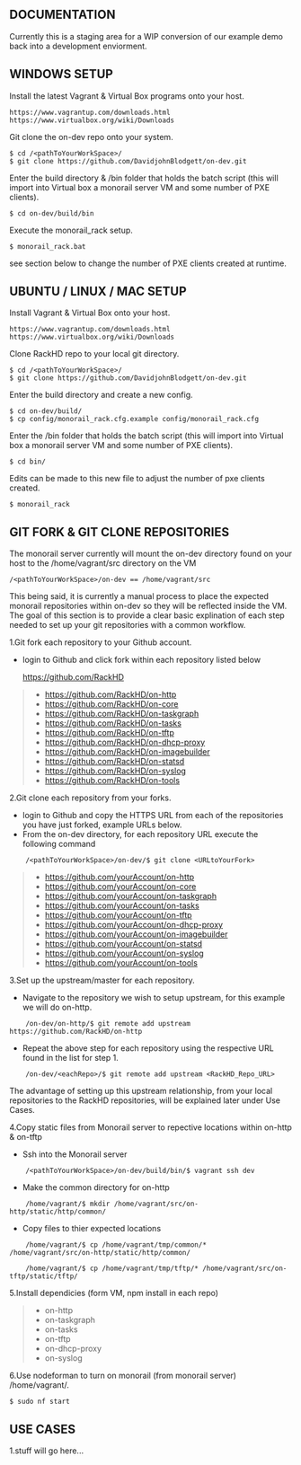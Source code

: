 ## DOCUMENTATION

Currently this is a staging area for a WIP conversion of our example demo back into a development enviorment.


## WINDOWS SETUP

Install the latest Vagrant & Virtual Box programs onto your host.

	https://www.vagrantup.com/downloads.html
    https://www.virtualbox.org/wiki/Downloads

Git clone the on-dev repo onto your system.

    $ cd /<pathToYourWorkSpace>/
    $ git clone https://github.com/DavidjohnBlodgett/on-dev.git

Enter the build directory & /bin folder that holds the batch script (this will import into Virtual box a monorail server VM and some number of PXE clients).

    $ cd on-dev/build/bin
	
Execute the monorail_rack setup.

    $ monorail_rack.bat

see section below to change the number of PXE clients created at runtime.


## UBUNTU / LINUX / MAC SETUP

Install Vagrant & Virtual Box onto your host.

	https://www.vagrantup.com/downloads.html
    https://www.virtualbox.org/wiki/Downloads

Clone RackHD repo to your local git directory.

    $ cd /<pathToYourWorkSpace>/
    $ git clone https://github.com/DavidjohnBlodgett/on-dev.git


Enter the build directory and create a new config.

    $ cd on-dev/build/
    $ cp config/monorail_rack.cfg.example config/monorail_rack.cfg

Enter the /bin folder that holds the batch script (this will import into Virtual box a monorail server VM and some number of PXE clients).

    $ cd bin/

Edits can be made to this new file to adjust the number of pxe clients created.

    $ monorail_rack



## GIT FORK & GIT CLONE REPOSITORIES

The monorail server currently will mount the on-dev directory found on your host to the /home/vagrant/src directory on the VM

    /<pathToYourWorkSpace>/on-dev == /home/vagrant/src
	
This being said, it is currently a manual process to place the expected monorail repositories within on-dev so they will be reflected inside the VM.
The goal of this section is to provide a clear basic explination of each step needed to set up your git repositories with a common workflow.

1.Git fork each repository to your Github account.

 - login to Github and click fork within each repository listed below

    https://github.com/RackHD
> - https://github.com/RackHD/on-http
> - https://github.com/RackHD/on-core
> - https://github.com/RackHD/on-taskgraph
> - https://github.com/RackHD/on-tasks
> - https://github.com/RackHD/on-tftp
> - https://github.com/RackHD/on-dhcp-proxy
> - https://github.com/RackHD/on-imagebuilder
> - https://github.com/RackHD/on-statsd
> - https://github.com/RackHD/on-syslog
> - https://github.com/RackHD/on-tools


2.Git clone each repository from your forks.

 - login to Github and copy the HTTPS URL from each of the repositories you have just forked, example URLs below.
 - From the on-dev directory, for each repository URL execute the following command
```
    /<pathToYourWorkSpace>/on-dev/$ git clone <URLtoYourFork> 
```
> - https://github.com/yourAccount/on-http
> - https://github.com/yourAccount/on-core
> - https://github.com/yourAccount/on-taskgraph
> - https://github.com/yourAccount/on-tasks
> - https://github.com/yourAccount/on-tftp
> - https://github.com/yourAccount/on-dhcp-proxy
> - https://github.com/yourAccount/on-imagebuilder
> - https://github.com/yourAccount/on-statsd
> - https://github.com/yourAccount/on-syslog
> - https://github.com/yourAccount/on-tools


3.Set up the upstream/master for each repository.

 - Navigate to the repository we wish to setup upstream, for this example we will do on-http.
```
    /on-dev/on-http/$ git remote add upstream https://github.com/RackHD/on-http 
```
 - Repeat the above step for each repository using the respective URL found in the list for step 1.
```
    /on-dev/<eachRepo>/$ git remote add upstream <RackHD_Repo_URL>
``` 
The advantage of setting up this upstream relationship, from your local repositories to the RackHD repositories, will be explained later under Use Cases.

4.Copy static files from Monorail server to repective locations within on-http & on-tftp
 - Ssh into the Monorail server
```
    /<pathToYourWorkSpace>/on-dev/build/bin/$ vagrant ssh dev
```
 - Make the common directory for on-http
```
    /home/vagrant/$ mkdir /home/vagrant/src/on-http/static/http/common/
```
 - Copy files to thier expected locations
 ```
     /home/vagrant/$ cp /home/vagrant/tmp/common/* /home/vagrant/src/on-http/static/http/common/
 ```
 
 ```
     /home/vagrant/$ cp /home/vagrant/tmp/tftp/* /home/vagrant/src/on-tftp/static/tftp/
 ```

5.Install dependicies (form VM, npm install in each repo)
> - on-http
> - on-taskgraph
> - on-tasks
> - on-tftp
> - on-dhcp-proxy
> - on-syslog

6.Use nodeforman to turn on monorail (from monorail server) /home/vagrant/.

    $ sudo nf start
	
## USE CASES
1.stuff will go here...
